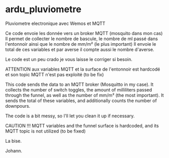 # ardu_pluviometre
Pluviometre electronique avec Wemos et MQTT

Ce code envoie les donnée vers un broker MQTT (mosquito dans mon cas)
Il permet de collecter le nombre de bascule, le nombre de ml passé dans l'entonnoir ainsi que le nombre de mm/m² (le plus important)
Il envoie le total de ces variables et par averse il compte aussi le nombre d'averse.

Le code est un peu crado je vous laisse le corriger si besoin.

ATTENTION aux variables MQTT et la surface de l'entonnoir est hardcodé et son topic MQTT n'est pas exploité (to be fix)


This code sends the data to an MQTT broker (Mosquitto in my case). 
It collects the number of switch toggles, the amount of milliliters passed through the funnel, as well as the number of mm/m² (the most important). 
It sends the total of these variables, and additionally counts the number of downpours.

The code is a bit messy, so I'll let you clean it up if necessary.

CAUTION !!! MQTT variables and the funnel surface is hardcoded, and its MQTT topic is not utilized (to be fixed)

La bise.

Johann.
